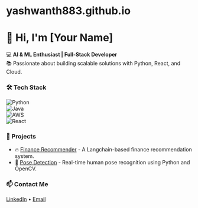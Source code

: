 # yashwanth883.github.io
# 👋 Hi, I'm [Your Name]  
💻 **AI & ML Enthusiast | Full-Stack Developer**  
📚 Passionate about building scalable solutions with Python, React, and Cloud.

### 🛠️ Tech Stack  
![Python](https://img.shields.io/badge/-Python-blue?style=flat-square&logo=python)  
![Java](https://img.shields.io/badge/-Java-red?style=flat-square&logo=java)  
![AWS](https://img.shields.io/badge/-AWS-orange?style=flat-square&logo=amazon-aws)  
![React](https://img.shields.io/badge/-React-blue?style=flat-square&logo=react)

### 🚀 Projects
- 🔥 [Finance Recommender](https://github.com/your-username/finance-recommender) - A Langchain-based finance recommendation system.
- 🎯 [Pose Detection](https://github.com/your-username/pose-detection) - Real-time human pose recognition using Python and OpenCV.

### 📫 Contact Me  
[LinkedIn](https://linkedin.com/in/yourname) • [Email](mailto:yourmail@gmail.com)

